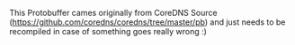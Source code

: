 This Protobuffer cames originally from CoreDNS Source (https://github.com/coredns/coredns/tree/master/pb) and just needs to be recompiled in case of something goes really wrong :)
